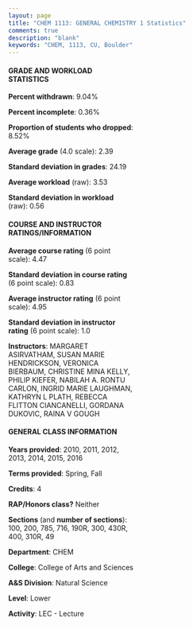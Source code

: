 ```yaml
---
layout: page
title: "CHEM 1113: GENERAL CHEMISTRY 1 Statistics"
comments: true
description: "blank"
keywords: "CHEM, 1113, CU, Boulder"
--- 
```

<head>
<script src="https://ajax.googleapis.com/ajax/libs/jquery/2.1.3/jquery.min.js"></script>
<script src="https://dl.dropboxusercontent.com/s/pc42nxpaw1ea4o9/highcharts.js?dl=0"></script>
<!-- <script src="../assets/js/highcharts.js"></script> -->
<style type="text/css">@font-face {
	font-family: "Bebas Neue";
	src: url(https://www.filehosting.org/file/details/544349/BebasNeue%20Regular.otf) format("opentype");
	}
	h1.Bebas { 
		font-family: "Bebas Neue", Verdana, Tahoma;
	}
</style>
</head>
<body>
	<div id="container" style="float: right; width: 45%; height: 88%; margin-left: 2.5%; margin-right: 2.5%;"></div>
	<script language="JavaScript">
		$(document).ready(function() {
		var chart = {type: 'column'};
		var title = {text: 'Grade Distribution'};
		var xAxis = {categories: ['A','B','C','D','F'],crosshair: true};
		var yAxis = {min: 0,title: {text: 'Percentage'}};
		var tooltip = {headerFormat: '<center><b><span style="font-size:20px">{point.key}</span></b></center>',
		               pointFormat: '<td style="padding:0"><b>{point.y:.1f}%</b></td>',
		               footerFormat: '</table>',shared: true,useHTML: true};
		var plotOptions = {column: {pointPadding: 0.0,borderWidth: 0}};  
		var credits = {enabled: false};var series= [{name: 'Percent',data: [13.7,33.29,35.18,11.85,5.99,]}];
		var json = {};
		json.chart = chart;
		json.title = title;
		json.tooltip = tooltip;
		json.xAxis = xAxis;
		json.yAxis = yAxis;  
		json.series = series;
		json.plotOptions = plotOptions;  
		json.credits = credits;
		$('#container').highcharts(json);
	});
	</script>
</body>
			   
#### GRADE AND WORKLOAD STATISTICS

**Percent withdrawn**: 9.04%

**Percent incomplete**: 0.36%

**Proportion of students who dropped**: 8.52%

**Average grade** (4.0 scale): 2.39

**Standard deviation in grades**: 24.19

**Average workload** (raw): 3.53

**Standard deviation in workload** (raw): 0.56

#### COURSE AND INSTRUCTOR RATINGS/INFORMATION

**Average course rating** (6 point scale): 4.47

**Standard deviation in course rating** (6 point scale): 0.83

**Average instructor rating** (6 point scale): 4.95

**Standard deviation in instructor rating** (6 point scale): 1.0

**Instructors**: MARGARET ASIRVATHAM, SUSAN MARIE HENDRICKSON, VERONICA BIERBAUM, CHRISTINE MINA KELLY, PHILIP KIEFER, NABILAH A. RONTU CARLON, INGRID MARIE LAUGHMAN, KATHRYN L PLATH, REBECCA FLITTON CIANCANELLI, GORDANA DUKOVIC, RAINA V GOUGH

#### GENERAL CLASS INFORMATION

**Years provided**: 2010, 2011, 2012, 2013, 2014, 2015, 2016

**Terms provided**: Spring, Fall

**Credits**: 4

**RAP/Honors class?** Neither

**Sections** (and **number of sections**): 100, 200, 785, 716, 190R, 300, 430R, 400, 310R, 49

**Department**: CHEM

**College**: College of Arts and Sciences

**A&S Division**: Natural Science

**Level**: Lower

**Activity**: LEC - Lecture